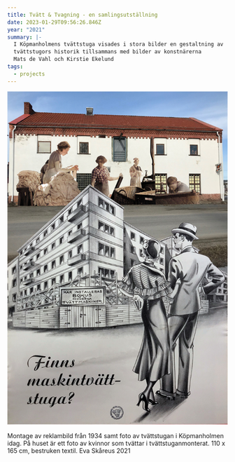 ```yaml
---
title: Tvätt & Tvagning - en samlingsutställning
date: 2023-01-29T09:56:26.846Z
year: "2021"
summary: |-
  I Köpmanholmens tvättstuga visades i stora bilder en gestaltning av 
  tvättstugors historik tillsammans med bilder av konstnärerna
  Mats de Vahl och Kirstie Ekelund
tags:
  - projects
---
```

![Montage av reklambild från 1934](/img/bild5.jpg)

Montage av reklambild från 1934 samt foto av tvättstugan i Köpmanholmen idag. På huset är ett foto av kvinnor som tvättar i tvättstuganmonterat. 110 x 165 cm, bestruken textil. Eva Skåreus 2021